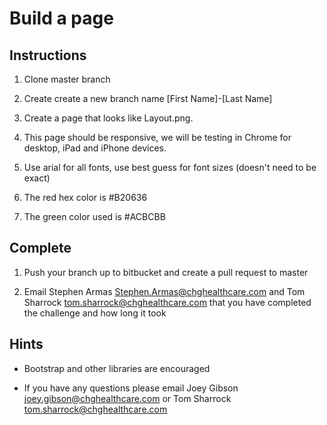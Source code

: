 # Build a page

## Instructions
1. Clone master branch

2. Create create a new branch name [First Name]-[Last Name]

3. Create a page that looks like Layout.png. 

4. This page should be responsive, we will be testing in Chrome for desktop, iPad and iPhone devices.

5. Use arial for all fonts, use best guess for font sizes (doesn't need to be exact)

6. The red hex color is #B20636

7. The green color used is #ACBCBB

## Complete
1. Push your branch up to bitbucket and create a pull request to master

2. Email Stephen Armas <Stephen.Armas@chghealthcare.com> and Tom Sharrock <tom.sharrock@chghealthcare.com> that you have completed the challenge and how long it took

## Hints
- Bootstrap and other libraries are encouraged

- If you have any questions please email Joey Gibson <joey.gibson@chghealthcare.com> or Tom Sharrock <tom.sharrock@chghealthcare.com>